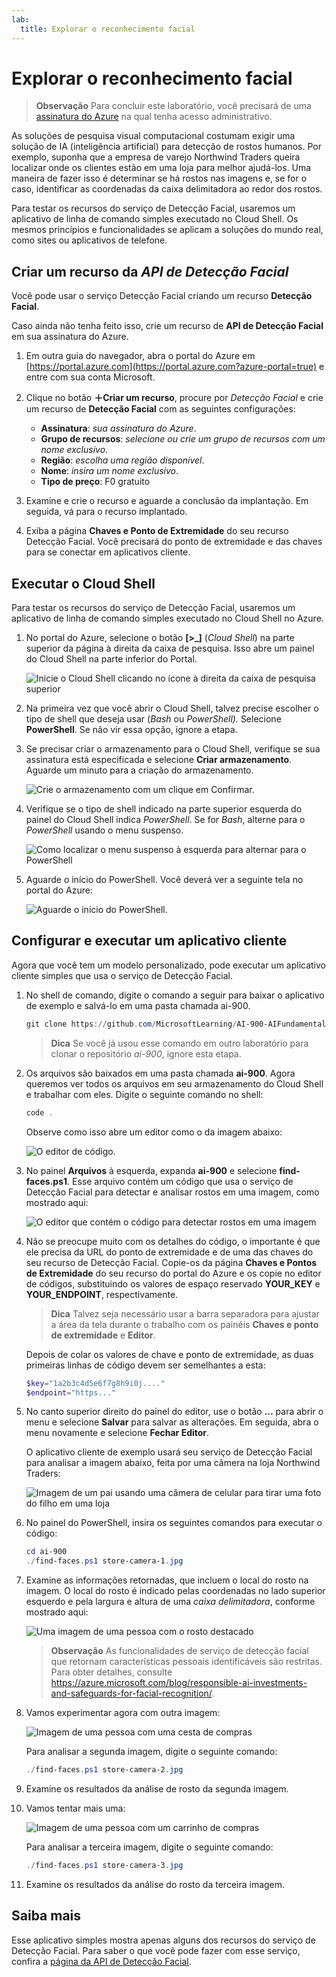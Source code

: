 ```yaml
---
lab:
  title: Explorar o reconhecimento facial
---
```


# Explorar o reconhecimento facial

> **Observação** Para concluir este laboratório, você precisará de uma [assinatura do Azure](https://azure.microsoft.com/free?azure-portal=true) na qual tenha acesso administrativo.

As soluções de pesquisa visual computacional costumam exigir uma solução de IA (inteligência artificial) para detecção de rostos humanos. Por exemplo, suponha que a empresa de varejo Northwind Traders queira localizar onde os clientes estão em uma loja para melhor ajudá-los. Uma maneira de fazer isso é determinar se há rostos nas imagens e, se for o caso, identificar as coordenadas da caixa delimitadora ao redor dos rostos.

Para testar os recursos do serviço de Detecção Facial, usaremos um aplicativo de linha de comando simples executado no Cloud Shell. Os mesmos princípios e funcionalidades se aplicam a soluções do mundo real, como sites ou aplicativos de telefone.

## Criar um recurso da *API de Detecção Facial*

Você pode usar o serviço Detecção Facial criando um recurso **Detecção Facial**.

Caso ainda não tenha feito isso, crie um recurso de **API de Detecção Facial** em sua assinatura do Azure.

1. Em outra guia do navegador, abra o portal do Azure em [https://portal.azure.com](https://portal.azure.com?azure-portal=true) e entre com sua conta Microsoft.

1. Clique no botão **&#65291;Criar um recurso**, procure por *Detecção Facial* e crie um recurso de **Detecção Facial** com as seguintes configurações:
    - **Assinatura**: *sua assinatura do Azure*.
    - **Grupo de recursos**: *selecione ou crie um grupo de recursos com um nome exclusivo*.
    - **Região**: *escolha uma região disponível*.
    - **Nome**: *insira um nome exclusivo*.
    - **Tipo de preço**: F0 gratuito

1. Examine e crie o recurso e aguarde a conclusão da implantação. Em seguida, vá para o recurso implantado.

1. Exiba a página **Chaves e Ponto de Extremidade** do seu recurso Detecção Facial. Você precisará do ponto de extremidade e das chaves para se conectar em aplicativos cliente.

## Executar o Cloud Shell

Para testar os recursos do serviço de Detecção Facial, usaremos um aplicativo de linha de comando simples executado no Cloud Shell no Azure. 

1. No portal do Azure, selecione o botão **[>_]** (*Cloud Shell*) na parte superior da página à direita da caixa de pesquisa. Isso abre um painel do Cloud Shell na parte inferior do Portal. 

    ![Inicie o Cloud Shell clicando no ícone à direita da caixa de pesquisa superior](media/create-face-solutions/powershell-portal-guide-1.png)

1. Na primeira vez que você abrir o Cloud Shell, talvez precise escolher o tipo de shell que deseja usar (*Bash* ou *PowerShell).* Selecione **PowerShell**. Se não vir essa opção, ignore a etapa.  

1. Se precisar criar o armazenamento para o Cloud Shell, verifique se sua assinatura está especificada e selecione **Criar armazenamento**. Aguarde um minuto para a criação do armazenamento.

    ![Crie o armazenamento com um clique em Confirmar.](media/create-face-solutions/powershell-portal-guide-2.png)       

1. Verifique se o tipo de shell indicado na parte superior esquerda do painel do Cloud Shell indica *PowerShell*. Se for *Bash*, alterne para o *PowerShell* usando o menu suspenso.

    ![Como localizar o menu suspenso à esquerda para alternar para o PowerShell](media/create-face-solutions/powershell-portal-guide-3.png) 

1. Aguarde o início do PowerShell. Você deverá ver a seguinte tela no portal do Azure:  

    ![Aguarde o início do PowerShell.](media/create-face-solutions/powershell-prompt.png)

## Configurar e executar um aplicativo cliente

Agora que você tem um modelo personalizado, pode executar um aplicativo cliente simples que usa o serviço de Detecção Facial.

1. No shell de comando, digite o comando a seguir para baixar o aplicativo de exemplo e salvá-lo em uma pasta chamada ai-900.

    ```PowerShell
    git clone https://github.com/MicrosoftLearning/AI-900-AIFundamentals ai-900
    ```

    > **Dica** Se você já usou esse comando em outro laboratório para clonar o repositório *ai-900*, ignore esta etapa.

1. Os arquivos são baixados em uma pasta chamada **ai-900**. Agora queremos ver todos os arquivos em seu armazenamento do Cloud Shell e trabalhar com eles. Digite o seguinte comando no shell:

     ```PowerShell
    code .
    ```

    Observe como isso abre um editor como o da imagem abaixo: 

    ![O editor de código.](media/create-face-solutions/powershell-portal-guide-4.png) 

1. No painel **Arquivos** à esquerda, expanda **ai-900** e selecione **find-faces.ps1**. Esse arquivo contém um código que usa o serviço de Detecção Facial para detectar e analisar rostos em uma imagem, como mostrado aqui:

    ![O editor que contém o código para detectar rostos em uma imagem](media/create-face-solutions/find-faces-code.png)

1. Não se preocupe muito com os detalhes do código, o importante é que ele precisa da URL do ponto de extremidade e de uma das chaves do seu recurso de Detecção Facial. Copie-os da página **Chaves e Pontos de Extremidade** do seu recurso do portal do Azure e os copie no editor de códigos, substituindo os valores de espaço reservado **YOUR_KEY** e **YOUR_ENDPOINT**, respectivamente.

    > **Dica** Talvez seja necessário usar a barra separadora para ajustar a área da tela durante o trabalho com os painéis **Chaves e ponto de extremidade** e **Editor**.

    Depois de colar os valores de chave e ponto de extremidade, as duas primeiras linhas de código devem ser semelhantes a esta:

    ```PowerShell
    $key="1a2b3c4d5e6f7g8h9i0j...."    
    $endpoint="https..."
    ```

1. No canto superior direito do painel do editor, use o botão **…** para abrir o menu e selecione **Salvar** para salvar as alterações. Em seguida, abra o menu novamente e selecione **Fechar Editor**.

    O aplicativo cliente de exemplo usará seu serviço de Detecção Facial para analisar a imagem abaixo, feita por uma câmera na loja Northwind Traders:

    ![Imagem de um pai usando uma câmera de celular para tirar uma foto do filho em uma loja](media/create-face-solutions/store-camera-1.jpg)

1. No painel do PowerShell, insira os seguintes comandos para executar o código:

    ```PowerShell
    cd ai-900
    ./find-faces.ps1 store-camera-1.jpg
    ```

1. Examine as informações retornadas, que incluem o local do rosto na imagem. O local do rosto é indicado pelas coordenadas no lado superior esquerdo e pela largura e altura de uma *caixa delimitadora*, conforme mostrado aqui:

    ![Uma imagem de uma pessoa com o rosto destacado](media/create-face-solutions/store-camera-1-face.jpg)

    >**Observação** As funcionalidades de serviço de detecção facial que retornam características pessoais identificáveis são restritas. Para obter detalhes, consulte https://azure.microsoft.com/blog/responsible-ai-investments-and-safeguards-for-facial-recognition/.

1. Vamos experimentar agora com outra imagem:

    ![Imagem de uma pessoa com uma cesta de compras](media/create-face-solutions/store-camera-2.jpg)

    Para analisar a segunda imagem, digite o seguinte comando:

    ```PowerShell
    ./find-faces.ps1 store-camera-2.jpg
    ```

1. Examine os resultados da análise de rosto da segunda imagem.

1. Vamos tentar mais uma:

    ![Imagem de uma pessoa com um carrinho de compras](media/create-face-solutions/store-camera-3.jpg)

    Para analisar a terceira imagem, digite o seguinte comando:

    ```PowerShell
    ./find-faces.ps1 store-camera-3.jpg
    ```

1. Examine os resultados da análise do rosto da terceira imagem.

## Saiba mais

Esse aplicativo simples mostra apenas alguns dos recursos do serviço de Detecção Facial. Para saber o que você pode fazer com esse serviço, confira a [página da API de Detecção Facial](https://azure.microsoft.com/en-us/products/cognitive-services/vision-services).
